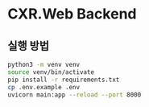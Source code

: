 # CXR.Web Backend

## 실행 방법

```bash
python3 -m venv venv
source venv/bin/activate
pip install -r requirements.txt
cp .env.example .env
uvicorn main:app --reload --port 8000
```
